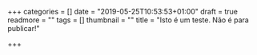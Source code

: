 +++
categories = []
date = "2019-05-25T10:53:53+01:00"
draft = true
readmore = ""
tags = []
thumbnail = ""
title = "Isto é um teste. Não é para publicar!"

+++
